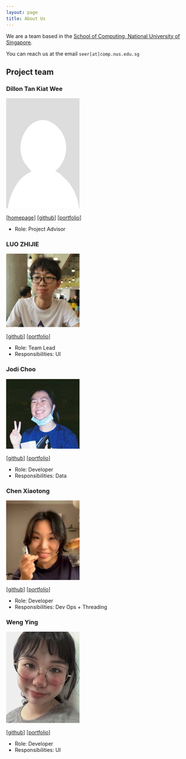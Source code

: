 ```yaml
---
layout: page
title: About Us
---
```


We are a team based in the [School of Computing, National University of Singapore](http://www.comp.nus.edu.sg).

You can reach us at the email `seer[at]comp.nus.edu.sg`

## Project team

### Dillon Tan Kiat Wee

<img src="images/el0hime.png" width="200px">

[[homepage](http://www.comp.nus.edu.sg/~damithch)]
[[github](https://github.com/el0hime)]
[[portfolio](team/johndoe.md)]

* Role: Project Advisor

### LUO ZHIJIE

<img src="images/luozhijie-tom.png" width="200px">

[[github](http://github.com/luozhijie-tom)]
[[portfolio](team/johndoe.md)]

* Role: Team Lead
* Responsibilities: UI

### Jodi Choo

<img src="images/jodichoo.png" width="200px">

[[github](http://github.com/jodichoo)] [[portfolio](team/johndoe.md)]

* Role: Developer
* Responsibilities: Data

### Chen Xiaotong

<img src="images/chenxiaotong.png" width="200px">

[[github](http://github.com/WuaaAj)]
[[portfolio](team/johndoe.md)]

* Role: Developer
* Responsibilities: Dev Ops + Threading

### Weng Ying

<img src="images/wengYing227.png" width="200px">

[[github](http://github.com/wengYing227)]
[[portfolio](team/johndoe.md)]

* Role: Developer
* Responsibilities: UI
